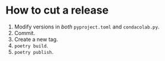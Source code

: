 # How to cut a release

1. Modify versions in _both_ `pyproject.toml` and `condacolab.py`.
2. Commit.
3. Create a new tag.
4. `poetry build`.
5. `poetry publish`.
